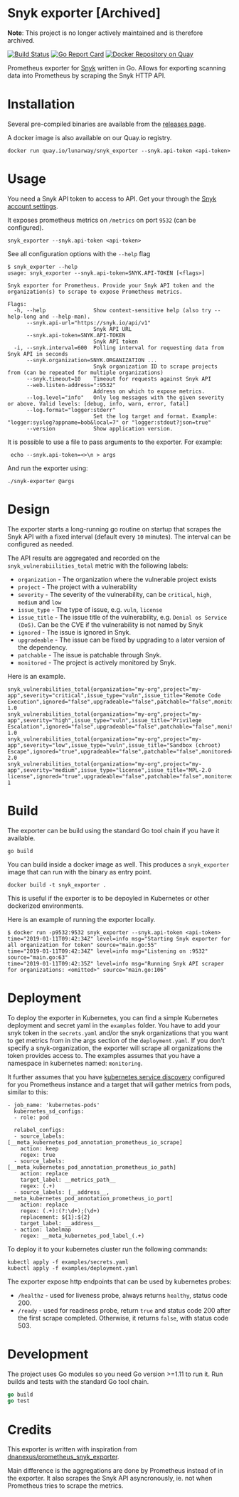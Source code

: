 # Snyk exporter [Archived]

**Note**: This project is no longer actively maintained and is therefore archived.

[![Build Status](https://travis-ci.com/lunarway/snyk_exporter.svg?branch=master)](https://travis-ci.com/lunarway/snyk_exporter)
[![Go Report Card](https://goreportcard.com/badge/github.com/lunarway/snyk_exporter)](https://goreportcard.com/report/github.com/lunarway/snyk_exporter)
[![Docker Repository on Quay](https://quay.io/repository/lunarway/snyk_exporter/status "Docker Repository on Quay")](https://quay.io/repository/lunarway/snyk_exporter)

Prometheus exporter for [Snyk](https://snyk.io/) written in Go.
Allows for exporting scanning data into Prometheus by scraping the Snyk HTTP API.

# Installation

Several pre-compiled binaries are available from the [releases page](https://github.com/lunarway/snyk_exporter/releases).

A docker image is also available on our Quay.io registry.

```
docker run quay.io/lunarway/snyk_exporter --snyk.api-token <api-token>
```

# Usage

You need a Snyk API token to access to API.
Get your through the [Snyk account settings](https://app.snyk.io/account/).

It exposes prometheus metrics on `/metrics` on port `9532` (can be configured).

```
snyk_exporter --snyk.api-token <api-token>
```

See all configuration options with the `--help` flag

```
$ snyk_exporter --help
usage: snyk_exporter --snyk.api-token=SNYK.API-TOKEN [<flags>]

Snyk exporter for Prometheus. Provide your Snyk API token and the organization(s) to scrape to expose Prometheus metrics.

Flags:
  -h, --help               Show context-sensitive help (also try --help-long and --help-man).
      --snyk.api-url="https://snyk.io/api/v1"
                           Snyk API URL
      --snyk.api-token=SNYK.API-TOKEN
                           Snyk API token
  -i, --snyk.interval=600  Polling interval for requesting data from Snyk API in seconds
      --snyk.organization=SNYK.ORGANIZATION ...
                           Snyk organization ID to scrape projects from (can be repeated for multiple organizations)
      --snyk.timeout=10    Timeout for requests against Snyk API
      --web.listen-address=":9532"
                           Address on which to expose metrics.
      --log.level="info"   Only log messages with the given severity or above. Valid levels: [debug, info, warn, error, fatal]
      --log.format="logger:stderr"
                           Set the log target and format. Example: "logger:syslog?appname=bob&local=7" or "logger:stdout?json=true"
      --version            Show application version.

```

It is possible to use a file to pass arguments to the exporter.
For example:
```
 echo --snyk.api-token=<>\n > args
```
And run the exporter using:
```
./snyk-exporter @args
```

# Design

The exporter starts a long-running go routine on startup that scrapes the Snyk API with a fixed interval (default every `10` minutes).
The interval can be configured as needed.

The API results are aggregated and recorded on the `snyk_vulnerabiilities_total` metric with the following labels:

- `organization` - The organization where the vulnerable project exists
- `project` - The project with a vulnerability
- `severity` - The severity of the vulnerability, can be `critical`, `high`, `medium` and `low`
- `issue_type` - The type of issue, e.g. `vuln`, `license`
- `issue_title` - The issue title of the vulnerability, e.g. `Denial os Service (DoS)`. Can be the CVE if the vulnerability is not named by Snyk
- `ignored` - The issue is ignored in Snyk.
- `upgradeable` - The issue can be fixed by upgrading to a later version of the dependency.
- `patchable` - The issue is patchable through Snyk.
- `monitored` - The project is actively monitored by Snyk.

Here is an example.

```
snyk_vulnerabilities_total{organization="my-org",project="my-app",severity="critical",issue_type="vuln",issue_title="Remote Code Execution",ignored="false",upgradeable="false",patchable="false",monitored="true"} 1.0
snyk_vulnerabilities_total{organization="my-org",project="my-app",severity="high",issue_type="vuln",issue_title="Privilege Escalation",ignored="false",upgradeable="false",patchable="false",monitored="true"} 1.0
snyk_vulnerabilities_total{organization="my-org",project="my-app",severity="low",issue_type="vuln",issue_title="Sandbox (chroot) Escape",ignored="true",upgradeable="false",patchable="false",monitored="false"} 2.0
snyk_vulnerabilities_total{organization="my-org",project="my-app",severity="medium",issue_type="license",issue_title="MPL-2.0 license",ignored="true",upgradeable="false",patchable="false",monitored="true"} 1
```

# Build

The exporter can be build using the standard Go tool chain if you have it available.

```
go build
```

You can build inside a docker image as well.
This produces a `snyk_exporter` image that can run with the binary as entry point.

```
docker build -t snyk_exporter .
```

This is useful if the exporter is to be depoyled in Kubernetes or other dockerized environments.

Here is an example of running the exporter locally.

```
$ docker run -p9532:9532 snyk_exporter --snyk.api-token <api-token>
time="2019-01-11T09:42:34Z" level=info msg="Starting Snyk exporter for all organization for token" source="main.go:55"
time="2019-01-11T09:42:34Z" level=info msg="Listening on :9532" source="main.go:63"
time="2019-01-11T09:42:35Z" level=info msg="Running Snyk API scraper for organizations: <omitted>" source="main.go:106"
```

# Deployment

To deploy the exporter in Kubernetes, you can find a simple Kubernetes deployment and secret yaml in the `examples` folder. You have to add your snyk token in the `secrets.yaml` and/or the snyk organizations that you want to get metrics from in the args section of the `deployment.yaml`. If you don't specify a snyk-organization, the exporter will scrape all organizations the token provides access to. The examples assumes that you have a namespace in kubernetes named: `monitoring`.

It further assumes that you have [kubernetes service discovery](https://prometheus.io/docs/prometheus/latest/configuration/configuration/#kubernetes_sd_config) configured for you Prometheus instance and a target that will gather metrics from pods, similar to this:

```
- job_name: 'kubernetes-pods'
  kubernetes_sd_configs:
  - role: pod

  relabel_configs:
  - source_labels: [__meta_kubernetes_pod_annotation_prometheus_io_scrape]
    action: keep
    regex: true
  - source_labels: [__meta_kubernetes_pod_annotation_prometheus_io_path]
    action: replace
    target_label: __metrics_path__
    regex: (.+)
  - source_labels: [__address__, __meta_kubernetes_pod_annotation_prometheus_io_port]
    action: replace
    regex: (.+):(?:\d+);(\d+)
    replacement: ${1}:${2}
    target_label: __address__
  - action: labelmap
    regex: __meta_kubernetes_pod_label_(.+)
```

To deploy it to your kubernetes cluster run the following commands:

```
kubectl apply -f examples/secrets.yaml
kubectl apply -f examples/deployment.yaml
```

The exporter expose http endpoints that can be used by kubernetes probes:
* `/healthz` - used for liveness probe, always returns `healthy`, status code 200.
* `/ready` - used for readiness probe, return `true` and status code 200 after the first scrape completed. Otherwise, it returns `false`, with status code 503.

# Development

The project uses Go modules so you need Go version >=1.11 to run it.
Run builds and tests with the standard Go tool chain.

```go
go build
go test
```

# Credits
This exporter is written with inspiration from [dnanexus/prometheus_snyk_exporter](https://github.com/dnanexus/prometheus_snyk_exporter).

Main difference is the aggregations are done by Prometheus instead of in the exporter.
It also scrapes the Snyk API asyncronously, ie. not when Prometheus tries to scrape the metrics.
